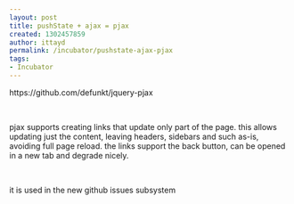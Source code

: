 ```yaml
---
layout: post
title: pushState + ajax = pjax
created: 1302457859
author: ittayd
permalink: /incubator/pushstate-ajax-pjax
tags:
- Incubator
---
```

<p>https://github.com/defunkt/jquery-pjax</p>
<p>&nbsp;</p>
<p>pjax supports creating links that update only part of the page. this  allows updating just the content, leaving headers, sidebars and such  as-is, avoiding full page reload. the links support the back button, can  be opened in a new tab and degrade nicely.</p>
<p>&nbsp;</p>
<p>it is used in the new github issues subsystem</p>
